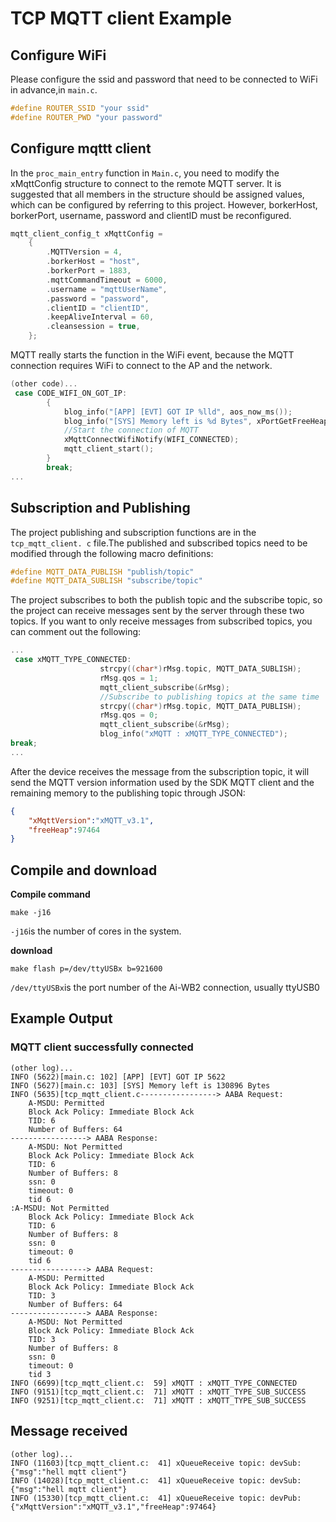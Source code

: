 # TCP MQTT client Example
## Configure WiFi
Please configure the ssid and password that need to be connected to WiFi in advance,in `main.c`.

```c
#define ROUTER_SSID "your ssid"
#define ROUTER_PWD "your password"
```
## Configure mqttt client
In the `proc_main_entry` function in `Main.c`, you need to modify the xMqttConfig structure to connect to the remote MQTT server.
It is suggested that all members in the structure should be assigned values, which can be configured by referring to this project. However, borkerHost, borkerPort, username, password and clientID must be reconfigured.
```c
mqtt_client_config_t xMqttConfig =
    {
        .MQTTVersion = 4,
        .borkerHost = "host",
        .borkerPort = 1883,
        .mqttCommandTimeout = 6000,
        .username = "mqttUserName",
        .password = "password",
        .clientID = "clientID",
        .keepAliveInterval = 60,
        .cleansession = true,
    };
```
MQTT really starts the function in the WiFi event, because the MQTT connection requires WiFi to connect to the AP and the network.
```c
(other code)...
 case CODE_WIFI_ON_GOT_IP:
        {
            blog_info("[APP] [EVT] GOT IP %lld", aos_now_ms());
            blog_info("[SYS] Memory left is %d Bytes", xPortGetFreeHeapSize());
            //Start the connection of MQTT
            xMqttConnectWifiNotify(WIFI_CONNECTED);
            mqtt_client_start();
        }
        break;
...
```
## Subscription and Publishing
The project publishing and subscription functions are in the `tcp_mqtt_client. c` file.The published and subscribed topics need to be modified through the following macro definitions:
```c
#define MQTT_DATA_PUBLISH "publish/topic"
#define MQTT_DATA_SUBLISH "subscribe/topic"
```
The project subscribes to both the publish topic and the subscribe topic, so the project can receive messages sent by the server through these two topics.
If you want to only receive messages from subscribed topics, you can comment out the following:
```c
...
 case xMQTT_TYPE_CONNECTED:
                    strcpy((char*)rMsg.topic, MQTT_DATA_SUBLISH);
                    rMsg.qos = 1;
                    mqtt_client_subscribe(&rMsg);
                    //Subscribe to publishing topics at the same time
                    strcpy((char*)rMsg.topic, MQTT_DATA_PUBLISH);
                    rMsg.qos = 0;
                    mqtt_client_subscribe(&rMsg);
                    blog_info("xMQTT : xMQTT_TYPE_CONNECTED");
break;
...
```
After the device receives the message from the subscription topic, it will send the MQTT version information used by the SDK MQTT client and the remaining memory to the publishing topic through JSON:
```json
{   
    "xMqttVersion":"xMQTT_v3.1",
    "freeHeap":97464
}
```
## Compile and download
**Compile command**

```shell
make -j16
```
`-j16`is the number of cores in the system.

**download**

```shell
make flash p=/dev/ttyUSBx b=921600
```
`/dev/ttyUSBx`is the port number of the Ai-WB2 connection, usually ttyUSB0
## Example Output
### MQTT client successfully connected 
```shell
(other log)...
INFO (5622)[main.c: 102] [APP] [EVT] GOT IP 5622
INFO (5627)[main.c: 103] [SYS] Memory left is 130896 Bytes
INFO (5635)[tcp_mqtt_client.c-----------------> AABA Request:
    A-MSDU: Permitted
    Block Ack Policy: Immediate Block Ack
    TID: 6
    Number of Buffers: 64
-----------------> AABA Response:
    A-MSDU: Not Permitted
    Block Ack Policy: Immediate Block Ack
    TID: 6
    Number of Buffers: 8
    ssn: 0
    timeout: 0
    tid 6
:A-MSDU: Not Permitted
    Block Ack Policy: Immediate Block Ack
    TID: 6
    Number of Buffers: 8
    ssn: 0
    timeout: 0
    tid 6
-----------------> AABA Request:
    A-MSDU: Permitted
    Block Ack Policy: Immediate Block Ack
    TID: 3
    Number of Buffers: 64
-----------------> AABA Response:
    A-MSDU: Not Permitted
    Block Ack Policy: Immediate Block Ack
    TID: 3
    Number of Buffers: 8
    ssn: 0
    timeout: 0
    tid 3
INFO (6699)[tcp_mqtt_client.c:  59] xMQTT : xMQTT_TYPE_CONNECTED
INFO (9151)[tcp_mqtt_client.c:  71] xMQTT : xMQTT_TYPE_SUB_SUCCESS
INFO (9251)[tcp_mqtt_client.c:  71] xMQTT : xMQTT_TYPE_SUB_SUCCESS
```
## Message received
```shell
(other log)...
INFO (11603)[tcp_mqtt_client.c:  41] xQueueReceive topic: devSub:{"msg":"hell mqtt client"}
INFO (14028)[tcp_mqtt_client.c:  41] xQueueReceive topic: devSub:{"msg":"hell mqtt client"}
INFO (15330)[tcp_mqtt_client.c:  41] xQueueReceive topic: devPub:{"xMqttVersion":"xMQTT_v3.1","freeHeap":97464}
```